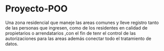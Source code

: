 # Proyecto-POO
Una zona residencial que maneje las areas comunes y lleve registro tanto de las personas que ingresen, como de los residentes en calidad de propietarios o arrendatarios ,con el fin de tenr el control de las autorizaciones para las areas además conectar todo el tratamiento de datos.
